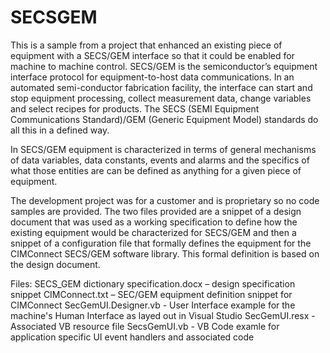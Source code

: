 # SECSGEM

This is a sample from a project that enhanced an existing piece of equipment with a SECS/GEM interface so that it could be enabled for machine to machine control.  SECS/GEM is the semiconductor’s equipment interface protocol for equipment-to-host data communications. In an automated semi-conductor fabrication facility, the interface can start and stop equipment processing, collect measurement data, change variables and select recipes for products. The SECS (SEMI Equipment Communications Standard)/GEM (Generic Equipment Model) standards do all this in a defined way.

In SECS/GEM equipment is characterized in terms of general mechanisms of data variables, data constants, events and alarms and the specifics of what those entities are can be defined as anything for a given piece of equipment.

The development project was for a customer and is proprietary so no code samples are provided. The two files provided are a snippet of a design document that was used as a working specification to define how the existing equipment would be characterized for SECS/GEM and then a snippet of a configuration file that formally defines the equipment for the CIMConnect SECS/GEM software library. This formal definition is based on the design document.

Files: 
SECS_GEM dictionary specification.docx – design specification snippet
CIMConnect.txt – SEC/GEM equipment definition snippet for CIMConnect
SecGemUI.Designer.vb - User Interface example for the machine's Human Interface as layed out in Visual Studio
SecGemUI.resx - Associated VB resource file
SecsGemUI.vb - VB Code examle for application specific UI event handlers and associated code
